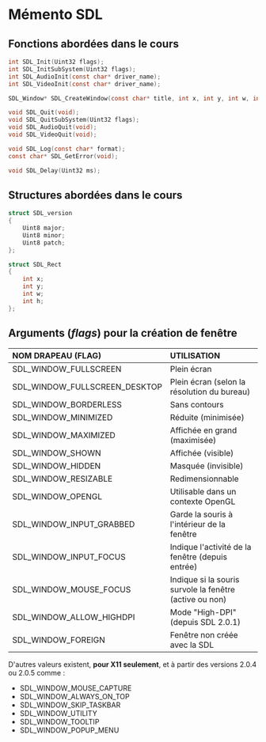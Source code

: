 # Mémento SDL

## Fonctions abordées dans le cours

```c
int SDL_Init(Uint32 flags);
int SDL_InitSubSystem(Uint32 flags);
int SDL_AudioInit(const char* driver_name);
int SDL_VideoInit(const char* driver_name);

SDL_Window* SDL_CreateWindow(const char* title, int x, int y, int w, int h, Uint32 flags);

void SDL_Quit(void);
void SDL_QuitSubSystem(Uint32 flags);
void SDL_AudioQuit(void);
void SDL_VideoQuit(void);

void SDL_Log(const char* format);
const char* SDL_GetError(void);

void SDL_Delay(Uint32 ms);
```

## Structures abordées dans le cours

```c
struct SDL_version
{
    Uint8 major;
    Uint8 minor;
    Uint8 patch;
};

struct SDL_Rect
{
    int x;
    int y;
    int w;
    int h;
};
```

## Arguments (_flags_) pour la création de fenêtre

|NOM DRAPEAU (FLAG)|UTILISATION|
|:--|:--|
|SDL_WINDOW_FULLSCREEN|Plein écran|
|SDL_WINDOW_FULLSCREEN_DESKTOP|Plein écran (selon la résolution du bureau)|
|SDL_WINDOW_BORDERLESS|Sans contours|
|SDL_WINDOW_MINIMIZED|Réduite (minimisée)|
|SDL_WINDOW_MAXIMIZED|Affichée en grand (maximisée)|
|SDL_WINDOW_SHOWN|Affichée (visible)|
|SDL_WINDOW_HIDDEN|Masquée (invisible)|
|SDL_WINDOW_RESIZABLE|Redimensionnable|
|SDL_WINDOW_OPENGL|Utilisable dans un contexte OpenGL|
|SDL_WINDOW_INPUT_GRABBED|Garde la souris à l'intérieur de la fenêtre|
|SDL_WINDOW_INPUT_FOCUS|Indique l'activité de la fenêtre (depuis entrée)|
|SDL_WINDOW_MOUSE_FOCUS|Indique si la souris survole la fenêtre (active ou non)|
|SDL_WINDOW_ALLOW_HIGHDPI|Mode "High-DPI" (depuis SDL 2.0.1)|
|SDL_WINDOW_FOREIGN|Fenêtre non créée avec la SDL|

D'autres valeurs existent, **pour X11 seulement**, et à partir des versions 2.0.4 ou 2.0.5 comme :

+ SDL_WINDOW_MOUSE_CAPTURE
+ SDL_WINDOW_ALWAYS_ON_TOP
+ SDL_WINDOW_SKIP_TASKBAR
+ SDL_WINDOW_UTILITY
+ SDL_WINDOW_TOOLTIP
+ SDL_WINDOW_POPUP_MENU
